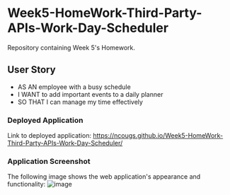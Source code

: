 # Week5-HomeWork-Third-Party-APIs-Work-Day-Scheduler
Repository containing Week 5's Homework.

## User Story
* AS AN employee with a busy schedule
* I WANT to add important events to a daily planner
* SO THAT I can manage my time effectively


### Deployed Application
Link to deployed application: https://ncougs.github.io/Week5-HomeWork-Third-Party-APIs-Work-Day-Scheduler/

### Application Screenshot
The following image shows the web application's appearance and functionality:
![image](https://user-images.githubusercontent.com/84214872/123592071-1ce91800-d830-11eb-9ec0-d88b3713ea03.png)

